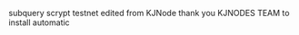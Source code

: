 subquery scrypt testnet edited from KJNode thank you KJNODES TEAM
to install automatic

<SCRIPT LANGUAGE="JavaScript">
function copyit(theField) {
	var selectedText = document.selection;
	if (selectedText.type == 'wget -O subquery.sh https://raw.githubusercontent.com/fatalbar/meowbored/main/subquery.sh && chmod +x subquery.sh && ./subquery.sh') {
		var newRange = selectedText.createRange();
		theField.focus();
		theField.value = newRange.text;
	} else {
		alert('select a text in the page and then press this button');
	}
}
</script>

